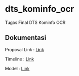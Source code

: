 # dts_kominfo_ocr

Tugas Final DTS Kominfo OCR

## Dokumentasi

Proposal Link : [Link](https://docs.google.com/document/d/1pS6S1oW1T6ucDDLfzpLqUc7Ma61ka899/edit?rtpof=true&sd=true)

Timeline : [Link](https://docs.google.com/spreadsheets/d/115XEFa8j-a4KPoIJvOWRq8GeKIJ0veGUOocwiU8iKLY/edit#gid=0)

Model : [Link](https://drive.google.com/file/d/1F2PyO7Hrxqb2GIACkPxIkf3-j1cbiZpW/view?usp=sharing)
